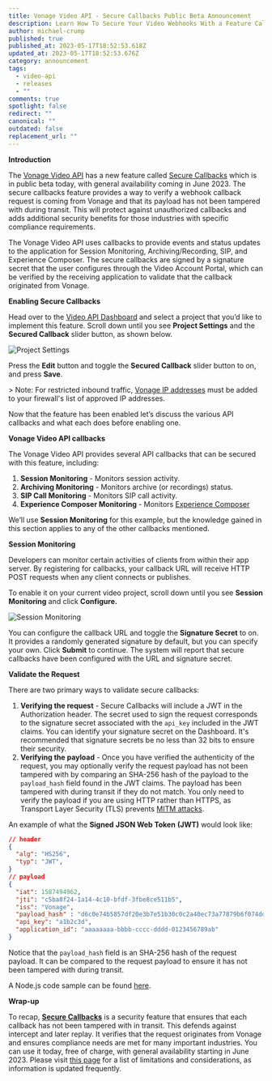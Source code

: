 ```yaml
---
title: Vonage Video API - Secure Callbacks Public Beta Announcement
description: Learn How To Secure Your Video Webhooks With a Feature Called Secure Callbacks
author: michael-crump
published: true
published_at: 2023-05-17T18:52:53.618Z
updated_at: 2023-05-17T18:52:53.676Z
category: announcement
tags:
  - video-api
  - releases
  - ""
comments: true
spotlight: false
redirect: ""
canonical: ""
outdated: false
replacement_url: ""
---
```

**Introduction**

The [Vonage Video API](https://www.vonage.com/communications-apis/video/features/) has a new feature called [Secure Callbacks](https://tokbox.com/developer/guides/secure-callbacks/) which is in public beta today, with general availability coming in June 2023. The secure callbacks feature provides a way to verify a webhook callback request is coming from Vonage and that its payload has not been tampered with during transit. This will protect against unauthorized callbacks and adds additional security benefits for those industries with specific compliance requirements. 

The Vonage Video API uses callbacks to provide events and status updates to the application for Session Monitoring, Archiving/Recording, SIP, and Experience Composer. The secure callbacks are signed by a signature secret that the user configures through the Video Account Portal, which can be verified by the receiving application to validate that the callback originated from Vonage. 

**Enabling Secure Callbacks**

Head over to the [Video API Dashboard](https://tokbox.com/account/#/) and select a project that you’d like to implement this feature. Scroll down until you see **Project Settings** and the **Secured Callback** slider button, as shown below. 

![Project Settings](/content/blog/vonage-video-api-secure-callbacks-public-beta-announcement/projectsettings.png "Project Settings inside the Video API Dashboard")

Press the **Edit** button and toggle the **Secured Callback** slider button to on, and press **Save**. 

\> Note: For restricted inbound traffic, [Vonage IP addresses](https://tokbox.com/developer/guides/secure-callbacks/#callback-ip-address) must be added to your firewall's list of approved IP addresses.

Now that the feature has been enabled let’s discuss the various API callbacks and what each does before enabling one. 

**Vonage Video API callbacks** 

The Vonage Video API provides several API callbacks that can be secured with this feature, including: 

1. **Session Monitoring** - Monitors session activity.
2. **Archiving Monitoring** - Monitors archive (or recordings) status. 
3. **SIP Call Monitoring** - Monitors SIP call activity.
4. **Experience Composer Monitoring** - Monitors [Experience Composer](https://tokbox.com/developer/guides/experience-composer/) 

We’ll use **Session Monitoring** for this example, but the knowledge gained in this section applies to any of the other callbacks mentioned. 

**Session Monitoring**

Developers can monitor certain activities of clients from within their app server. By registering for callbacks, your callback URL will receive HTTP POST requests when any client connects or publishes.

To enable it on your current video project, scroll down until you see **Session Monitoring** and click **Configure.** 

![Session Monitoring](/content/blog/vonage-video-api-secure-callbacks-public-beta-announcement/sessionmonitoring.png "Session Monitoring inside the Video API Dashboard")

You can configure the callback URL and toggle the **Signature Secret** to on. It provides a randomly generated signature by default, but you can specify your own. Click **Submit** to continue. The system will report that secure callbacks have been configured with the URL and signature secret.

**Validate the Request**

There are two primary ways to validate secure callbacks:

1. **Verifying the request** - Secure Callbacks will include a JWT in the Authorization header. The secret used to sign the request corresponds to the signature secret associated with the `api_key` included in the JWT claims. You can identify your signature secret on the Dashboard. It's recommended that signature secrets be no less than 32 bits to ensure their security.
2. **Verifying the payload** - Once you have verified the authenticity of the request, you may optionally verify the request payload has not been tampered with by comparing an SHA-256 hash of the payload to the `payload_hash` field found in the JWT claims. The payload has been tampered with during transit if they do not match. You only need to verify the payload if you are using HTTP rather than HTTPS, as Transport Layer Security (TLS) prevents [MITM attacks](https://en.wikipedia.org/wiki/Man-in-the-middle_attack). 

An example of what the **Signed** **JSON Web Token** **(JWT)** would look like:

```json
// header
{
  "alg": "HS256",
  "typ": "JWT",
}
// payload
{
  "iat": 1587494962,
  "jti": "c5ba8f24-1a14-4c10-bfdf-3fbe8ce511b5",
  "iss": "Vonage",
  "payload_hash" : "d6c0e74b5857df20e3b7e51b30c0c2a40ec73a77879b6f074ddc7a2317dd031b",
  "api_key": "a1b2c3d",
  "application_id": "aaaaaaaa-bbbb-cccc-dddd-0123456789ab"
}
```

Notice that the `payload_hash` field is an SHA-256 hash of the request payload. It can be compared to the request payload to ensure it has not been tampered with during transit.

A Node.js code sample can be found [here](https://tokbox.com/developer/guides/secure-callbacks/). 

**Wrap-up**

To recap, **[Secure Callbacks](https://tokbox.com/developer/guides/secure-callbacks)** is a security feature that ensures that each callback has not been tampered with in transit. This defends against intercept and later replay. It verifies that the request originates from Vonage and ensures compliance needs are met for many important industries. You can use it today, free of charge, with general availability starting in June 2023. Please visit [this page](https://tokbox.com/developer/guides/secure-callbacks/#known-limitations-considerations) for a list of limitations and considerations, as information is updated frequently.
